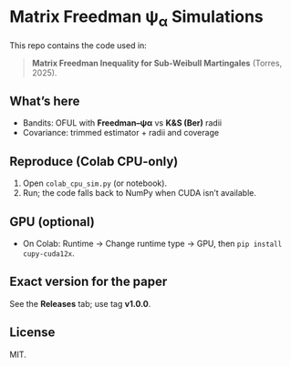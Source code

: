 # Matrix Freedman ψ<sub>α</sub> Simulations

This repo contains the code used in:
> **Matrix Freedman Inequality for Sub-Weibull Martingales** (Torres, 2025).

## What’s here
- Bandits: OFUL with **Freedman–ψα** vs **K&S (Ber)** radii  
- Covariance: trimmed estimator + radii and coverage

## Reproduce (Colab CPU-only)
1. Open `colab_cpu_sim.py` (or notebook).  
2. Run; the code falls back to NumPy when CUDA isn’t available.

## GPU (optional)
- On Colab: Runtime → Change runtime type → GPU, then `pip install cupy-cuda12x`.

## Exact version for the paper
See the **Releases** tab; use tag **v1.0.0**.

## License
MIT.

